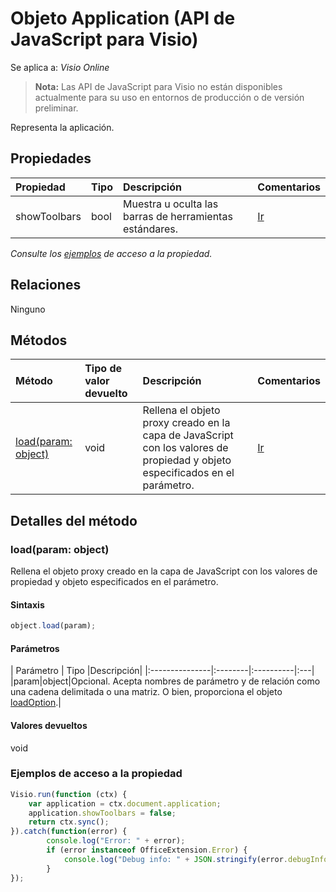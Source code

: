 # <a name="application-object-javascript-api-for-visio"></a>Objeto Application (API de JavaScript para Visio)

Se aplica a: _Visio Online_
>**Nota:** Las API de JavaScript para Visio no están disponibles actualmente para su uso en entornos de producción o de versión preliminar.

Representa la aplicación.

## <a name="properties"></a>Propiedades

| Propiedad     | Tipo   |Descripción| Comentarios|
|:---------------|:--------|:----------|:---|
|showToolbars|bool|Muestra u oculta las barras de herramientas estándares.|[Ir](https://github.com/OfficeDev/office-js-docs/issues/new?title=Visio-application-showToolbars)|

_Consulte los [ejemplos](#property-access-examples) de acceso a la propiedad._

## <a name="relationships"></a>Relaciones
Ninguno


## <a name="methods"></a>Métodos

| Método           | Tipo de valor devuelto    |Descripción| Comentarios|
|:---------------|:--------|:----------|:---|
|[load(param: object)](#loadparam-object)|void|Rellena el objeto proxy creado en la capa de JavaScript con los valores de propiedad y objeto especificados en el parámetro.|[Ir](https://github.com/OfficeDev/office-js-docs/issues/new?title=Visio-application-load)|

## <a name="method-details"></a>Detalles del método


### <a name="loadparam-object"></a>load(param: object)
Rellena el objeto proxy creado en la capa de JavaScript con los valores de propiedad y objeto especificados en el parámetro.

#### <a name="syntax"></a>Sintaxis
```js
object.load(param);
```

#### <a name="parameters"></a>Parámetros
| Parámetro    | Tipo   |Descripción|
|:---------------|:--------|:----------|:---|
|param|object|Opcional. Acepta nombres de parámetro y de relación como una cadena delimitada o una matriz. O bien, proporciona el objeto [loadOption](loadoption.md).|

#### <a name="returns"></a>Valores devueltos
void
### <a name="property-access-examples"></a>Ejemplos de acceso a la propiedad
```js
Visio.run(function (ctx) { 
    var application = ctx.document.application;
    application.showToolbars = false;
    return ctx.sync();
}).catch(function(error) {
        console.log("Error: " + error);
        if (error instanceof OfficeExtension.Error) {
            console.log("Debug info: " + JSON.stringify(error.debugInfo));
        }
});
```